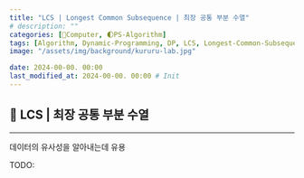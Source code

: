 ```yaml
---
title: "LCS | Longest Common Subsequence | 최장 공통 부분 수열"
# description: ""
categories: [💫Computer, 🌓PS-Algorithm]
tags: [Algorithm, Dynamic-Programming, DP, LCS, Longest-Common-Subsequence]
image: "/assets/img/background/kururu-lab.jpg"

date: 2024-00-00. 00:00
last_modified_at: 2024-00-00. 00:00 # Init
---
```


## 💫 LCS | 최장 공통 부분 수열

---

데이터의 유사성을 알아내는데 유용  

TODO:  
